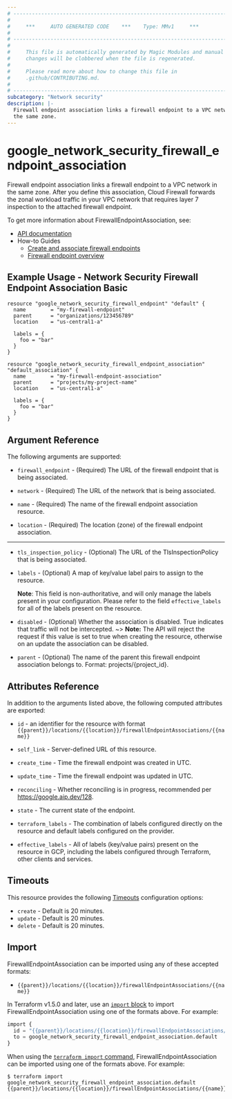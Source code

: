 ```yaml
---
# ----------------------------------------------------------------------------
#
#     ***     AUTO GENERATED CODE    ***    Type: MMv1     ***
#
# ----------------------------------------------------------------------------
#
#     This file is automatically generated by Magic Modules and manual
#     changes will be clobbered when the file is regenerated.
#
#     Please read more about how to change this file in
#     .github/CONTRIBUTING.md.
#
# ----------------------------------------------------------------------------
subcategory: "Network security"
description: |-
  Firewall endpoint association links a firewall endpoint to a VPC network in
  the same zone.
---
```


# google_network_security_firewall_endpoint_association

Firewall endpoint association links a firewall endpoint to a VPC network in
the same zone. After you define this association, Cloud Firewall forwards the
zonal workload traffic in your VPC network that requires layer 7 inspection to
the attached firewall endpoint.


To get more information about FirewallEndpointAssociation, see:

* [API documentation](https://cloud.google.com/firewall/docs/reference/network-security/rest/v1/projects.locations.firewallEndpointAssociations#FirewallEndpointAssociation)
* How-to Guides
    * [Create and associate firewall endpoints](https://cloud.google.com/firewall/docs/configure-firewall-endpoints)
    * [Firewall endpoint overview](https://cloud.google.com/firewall/docs/about-firewall-endpoints)

## Example Usage - Network Security Firewall Endpoint Association Basic


```hcl
resource "google_network_security_firewall_endpoint" "default" {
  name        = "my-firewall-endpoint"
  parent      = "organizations/123456789"
  location    = "us-central1-a"

  labels = {
    foo = "bar"
  }
}

resource "google_network_security_firewall_endpoint_association" "default_association" {
  name        = "my-firewall-endpoint-association"
  parent      = "projects/my-project-name"
  location    = "us-central1-a"

  labels = {
    foo = "bar"
  }
}
```

## Argument Reference

The following arguments are supported:


* `firewall_endpoint` -
  (Required)
  The URL of the firewall endpoint that is being associated.

* `network` -
  (Required)
  The URL of the network that is being associated.

* `name` -
  (Required)
  The name of the firewall endpoint association resource.

* `location` -
  (Required)
  The location (zone) of the firewall endpoint association.


- - -


* `tls_inspection_policy` -
  (Optional)
  The URL of the TlsInspectionPolicy that is being associated.

* `labels` -
  (Optional)
  A map of key/value label pairs to assign to the resource.

  **Note**: This field is non-authoritative, and will only manage the labels present in your configuration.
  Please refer to the field `effective_labels` for all of the labels present on the resource.

* `disabled` -
  (Optional)
  Whether the association is disabled. True indicates that traffic will not be intercepted.
  ~> **Note:** The API will reject the request if this value is set to true when creating the resource,
  otherwise on an update the association can be disabled.

* `parent` -
  (Optional)
  The name of the parent this firewall endpoint association belongs to.
  Format: projects/{project_id}.


## Attributes Reference

In addition to the arguments listed above, the following computed attributes are exported:

* `id` - an identifier for the resource with format `{{parent}}/locations/{{location}}/firewallEndpointAssociations/{{name}}`

* `self_link` -
  Server-defined URL of this resource.

* `create_time` -
  Time the firewall endpoint was created in UTC.

* `update_time` -
  Time the firewall endpoint was updated in UTC.

* `reconciling` -
  Whether reconciling is in progress, recommended per https://google.aip.dev/128.

* `state` -
  The current state of the endpoint.

* `terraform_labels` -
  The combination of labels configured directly on the resource
   and default labels configured on the provider.

* `effective_labels` -
  All of labels (key/value pairs) present on the resource in GCP, including the labels configured through Terraform, other clients and services.


## Timeouts

This resource provides the following
[Timeouts](https://developer.hashicorp.com/terraform/plugin/sdkv2/resources/retries-and-customizable-timeouts) configuration options:

- `create` - Default is 20 minutes.
- `update` - Default is 20 minutes.
- `delete` - Default is 20 minutes.

## Import


FirewallEndpointAssociation can be imported using any of these accepted formats:

* `{{parent}}/locations/{{location}}/firewallEndpointAssociations/{{name}}`


In Terraform v1.5.0 and later, use an [`import` block](https://developer.hashicorp.com/terraform/language/import) to import FirewallEndpointAssociation using one of the formats above. For example:

```tf
import {
  id = "{{parent}}/locations/{{location}}/firewallEndpointAssociations/{{name}}"
  to = google_network_security_firewall_endpoint_association.default
}
```

When using the [`terraform import` command](https://developer.hashicorp.com/terraform/cli/commands/import), FirewallEndpointAssociation can be imported using one of the formats above. For example:

```
$ terraform import google_network_security_firewall_endpoint_association.default {{parent}}/locations/{{location}}/firewallEndpointAssociations/{{name}}
```
